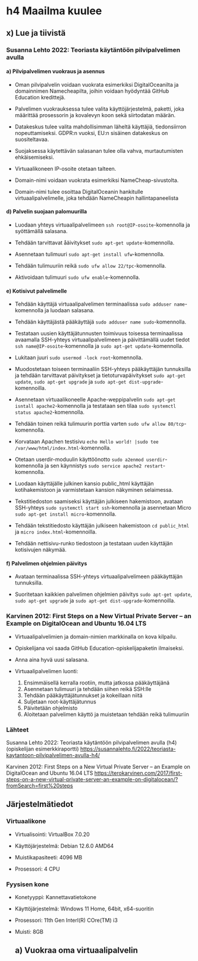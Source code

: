 # h4 Maailma kuulee

## x) Lue ja tiivistä

### Susanna Lehto 2022: Teoriasta käytäntöön pilvipalvelimen avulla

#### a) Pilvipalvelimen vuokraus ja asennus

- Oman pilvipalvelin voidaan vuokrata esimerkiksi DigitalOceanilta ja domainnimen Namecheapilta, joihin voidaan hyödyntää GitHub Education kredittejä.

- Palvelimen vuokrauksessa tulee valita käyttöjärjestelmä, paketti, joka määrittää prosessorin ja kovalevyn koon sekä siirtodatan määrän.

- Datakeskus tulee valita mahdollisimman läheltä käyttäjiä, tiedonsiirron nopeuttamiseksi. GDPR:n vuoksi, EU:n sisäinen datakeskus on suositeltavaa.

- Suojaksessa käytettävän salasanan tulee olla vahva, murtautumisten ehkäisemiseksi.

- Virtuaalikoneen IP-osoite otetaan talteen.

- Domain-nimi voidaan vuokrata esimerkiksi NameCheap-sivustolta.

- Domain-nimi tulee osoittaa DigitalOceanin hankitulle virtuaalipalvelimelle, joka tehdään NameCheapin hallintapaneelista

#### d) Palvelin suojaan palomuurilla

- Luodaan yhteys virtuaalipalvelimeen `ssh root@IP-osoite`-komennolla ja syöttämällä salasana.

- Tehdään tarvittavat åäivitykset `sudo apt-get update`-komennolla.

- Asennetaan tulimuuri `sudo apt-get install ufw`-komennolla.

- Tehdään tulimuuriin reikä `sudo ufw allow 22/tpc`-komennolla.

- Aktivoidaan tulimuuri `sudo ufw enable`-komennolla.

#### e) Kotisivut palvelimelle

- Tehdään käyttäjä virtuaalipalvelimen terminaalissa `sudo adduser name`-komennolla ja luodaan salasana.

- Tehdään käyttäjästä pääkäyttäjä `sudo adduser name sudo`-komennolla.

- Testataan uusien käyttäjätunnusten toimivuus toisessa terminaalissa avaamalla SSH-yhteys virtuaalipalvelimeen ja päivittämällä uudet tiedot `ssh name@IP-osoite`-komennolla ja `sudo apt-get update`-komennolla.

- Lukitaan juuri `sudo usermod -lock root`-komennolla.

- Muodostetaan toiseen terminaaliin SSH-yhteys pääkäyttäjän tunnuksilla ja tehdään tarvittavat päivitykset ja tietoturvapäivitykset `sudo apt-get update`, `sudo apt-get upgrade` ja `sudo apt-get dist-upgrade`-komennoilla.

- Asennetaan virtuaalikoneelle Apache-weppipalvelin `sudo apt-get isntall apache2`-komennolla ja testataan sen tilaa `sudo systemctl status apache2`-komennolla.

- Tehdään toinen reikä tulimuurin porttia varten `sudo ufw allow 80/tcp`-komennolla.

- Korvataan Apachen testisivu `echo Hello world! |sudo tee /var/www/html/index.html`-komennolla.

- Otetaan userdir-moduulin käyttöönotto `sudo a2enmod userdir`-komennolla ja sen käynnistys `sudo service apache2 restart`-komennolla.

- Luodaan käyttäjälle julkinen kansio public_html käyttäjän kotihakemistoon ja varmistetaan kansion näkyminen selaimessa.

- Tekstitiedoston saamiseksi käyttäjän julkiseen hakemistoon, avataan SSH-yhteys `sudo systemctl start ssh`-komennolla ja asennetaan Micro `sudo apt-get install micro`-komennolla.

- Tehdään tekstitiedosto käyttäjän julkiseen hakemistoon `cd public_html` ja `micro index.html`-komennoilla.

- Tehdään nettisivu-runko tiedostoon ja testataan uuden käyttäjän kotisivujen näkymää.

#### f) Palvelimen ohjelmien päivitys

- Avataan terminaalissa SSH-yhteys virtuaalipalvelimeen pääkäyttäjän tunnuksilla.

- Suoritetaan kaikkien palvelimen ohjelmien päivitys `sudo apt-get update`, `sudo apt-get upgrade` ja `sudo apt-get dist-upgrade`-komennoilla.


### Karvinen 2012: First Steps on a New Virtual Private Server – an Example on DigitalOcean and Ubuntu 16.04 LTS

- Virtuaalipalvelimien ja domain-nimien markkinalla on kova kilpailu.

- Opiskelijana voi saada GitHub Education-opiskelijapaketin ilmaiseksi.

- Anna aina hyvä uusi salasana.

- Virtuaalipalvelimen luonti:

  1. Ensimmäisellä kerralla rootiin, mutta jatkossa pääkäyttäjänä
  2. Asennetaan tulimuuri ja tehdään siihen reikä SSH:lle
  3. Tehdään pääkäyttäjätunnukset ja kokeillaan niitä
  4. Suljetaan root-käyttäjätunnus
  5. Päivitetään ohjelmisto
  6. Aloitetaan palvelimen käyttö ja muistetaan tehdään reikä tulimuuriin

### Lähteet

Susanna Lehto 2022: Teoriasta käytäntöön pilvipalvelimen avulla (h4) (opiskelijan esimerkkiraportti) https://susannalehto.fi/2022/teoriasta-kaytantoon-pilvipalvelimen-avulla-h4/

Karvinen 2012: First Steps on a New Virtual Private Server – an Example on DigitalOcean and Ubuntu 16.04 LTS https://terokarvinen.com/2017/first-steps-on-a-new-virtual-private-server-an-example-on-digitalocean/?fromSearch=first%20steps

## Järjestelmätiedot

### Virtuaalikone

- Virtualisointi: VirtualBox 7.0.20

- Käyttöjärjestelmä: Debian 12.6.0 AMD64

- Muistikapasiteeti: 4096 MB

- Prosessori: 4 CPU

### Fyysisen kone

- Konetyyppi: Kannettavatietokone

- Käyttöjärjestelmä: Windows 11 Home, 64bit, x64-suoritin

- Prosessori: 11th Gen Interl(R) COre(TM) i3

- Muisti: 8GB

  ## a) Vuokraa oma virtuaalipalvelin
